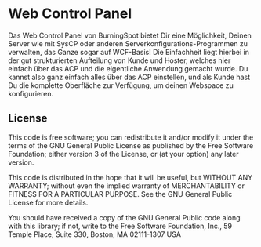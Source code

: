 Web Control Panel
===============================
Das Web Control Panel von BurningSpot bietet Dir eine Möglichkeit,
Deinen Server wie mit SysCP oder anderen Serverkonfigurations-Programmen zu verwalten,
das Ganze sogar auf WCF-Basis!
Die Einfachheit liegt hierbei in der gut strukturierten Aufteilung von Kunde und Hoster,
welches hier einfach über das ACP und die eigentliche Anwendung gemacht wurde.
Du kannst also ganz einfach alles über das ACP einstellen, und als Kunde hast
Du die komplette Oberfläche zur Verfügung, um deinen Webspace zu konfigurieren.

License
-------

This code is free software; you can redistribute it and/or
modify it under the terms of the GNU General Public License
as published by the Free Software Foundation; either version 3
of the License, or (at your option) any later version.

This code is distributed in the hope that it will be useful,
but WITHOUT ANY WARRANTY; without even the implied warranty of
MERCHANTABILITY or FITNESS FOR A PARTICULAR PURPOSE. See the GNU
General Public License for more details.

You should have received a copy of the GNU General Public
code along with this library; if not, write to the Free Software
Foundation, Inc., 59 Temple Place, Suite 330, Boston, MA 02111-1307 USA
